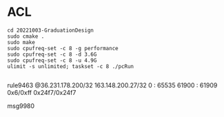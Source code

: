 # ACL

```
cd 20221003-GraduationDesign
sudo cmake .
sudo make
sudo cpufreq-set -c 8 -g performance
sudo cpufreq-set -c 8 -d 3.6G
sudo cpufreq-set -c 8 -u 4.9G
ulimit -s unlimited; taskset -c 8 ./pcRun


```

rule9463
@36.231.178.200/32      163.148.200.27/32       0 : 65535
61900 : 61909   0x6/0xff        0x24f7/0x24f7

msg9980
